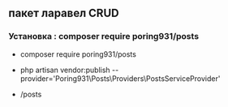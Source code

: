 ## пакет ларавел CRUD

### Установка : composer require poring931/posts

- composer require poring931/posts

- php artisan vendor:publish --provider='Poring931\Posts\Providers\PostsServiceProvider'

- /posts
